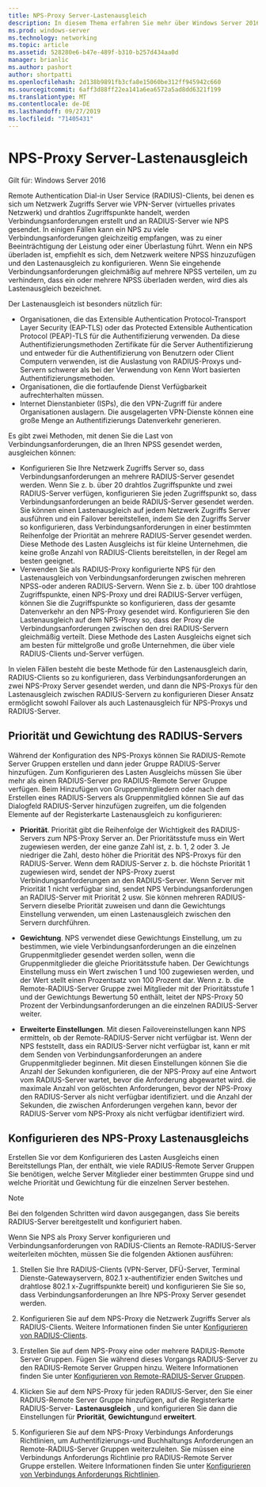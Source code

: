 ```yaml
---
title: NPS-Proxy Server-Lastenausgleich
description: In diesem Thema erfahren Sie mehr über Windows Server 2016-und Windows 10-VPN-Features und-Funktionen.
ms.prod: windows-server
ms.technology: networking
ms.topic: article
ms.assetid: 528280e6-b47e-489f-b310-b257d434aa0d
manager: brianlic
ms.author: pashort
author: shortpatti
ms.openlocfilehash: 2d138b9891fb3cfa8e15060be312ff945942c660
ms.sourcegitcommit: 6aff3d88ff22ea141a6ea6572a5ad8dd6321f199
ms.translationtype: MT
ms.contentlocale: de-DE
ms.lasthandoff: 09/27/2019
ms.locfileid: "71405431"
---
```

# <a name="nps-proxy-server-load-balancing"></a>NPS-Proxy Server-Lastenausgleich

Gilt für: Windows Server 2016

Remote Authentication Dial-in User Service (RADIUS)-Clients, bei denen es sich um Netzwerk Zugriffs Server wie VPN-Server (virtuelles privates Netzwerk) und drahtlos Zugriffspunkte handelt, werden Verbindungsanforderungen erstellt und an RADIUS-Server wie NPS gesendet. In einigen Fällen kann ein NPS zu viele Verbindungsanforderungen gleichzeitig empfangen, was zu einer Beeinträchtigung der Leistung oder einer Überlastung führt. Wenn ein NPS überladen ist, empfiehlt es sich, dem Netzwerk weitere NPSS hinzuzufügen und den Lastenausgleich zu konfigurieren. Wenn Sie eingehende Verbindungsanforderungen gleichmäßig auf mehrere NPSS verteilen, um zu verhindern, dass ein oder mehrere NPSS überladen werden, wird dies als Lastenausgleich bezeichnet.

Der Lastenausgleich ist besonders nützlich für:

- Organisationen, die das Extensible Authentication Protocol-Transport Layer Security \(EAP-TLS\) oder das Protected Extensible Authentication Protocol \(PEAP\)-TLS für die Authentifizierung verwenden. Da diese Authentifizierungsmethoden Zertifikate für die Server Authentifizierung und entweder für die Authentifizierung von Benutzern oder Client Computern verwenden, ist die Auslastung von RADIUS-Proxys und-Servern schwerer als bei der Verwendung von Kenn Wort basierten Authentifizierungsmethoden.
- Organisationen, die die fortlaufende Dienst Verfügbarkeit aufrechterhalten müssen.
- Internet Dienstanbieter \(ISPs\), die den VPN-Zugriff für andere Organisationen auslagern. Die ausgelagerten VPN-Dienste können eine große Menge an Authentifizierungs Datenverkehr generieren.

Es gibt zwei Methoden, mit denen Sie die Last von Verbindungsanforderungen, die an Ihren NPSS gesendet werden, ausgleichen können:

- Konfigurieren Sie Ihre Netzwerk Zugriffs Server so, dass Verbindungsanforderungen an mehrere RADIUS-Server gesendet werden. Wenn Sie z. b. über 20 drahtlos Zugriffspunkte und zwei RADIUS-Server verfügen, konfigurieren Sie jeden Zugriffspunkt so, dass Verbindungsanforderungen an beide RADIUS-Server gesendet werden. Sie können einen Lastenausgleich auf jedem Netzwerk Zugriffs Server ausführen und ein Failover bereitstellen, indem Sie den Zugriffs Server so konfigurieren, dass Verbindungsanforderungen in einer bestimmten Reihenfolge der Priorität an mehrere RADIUS-Server gesendet werden. Diese Methode des Lasten Ausgleichs ist für kleine Unternehmen, die keine große Anzahl von RADIUS-Clients bereitstellen, in der Regel am besten geeignet.
- Verwenden Sie als RADIUS-Proxy konfigurierte NPS für den Lastenausgleich von Verbindungsanforderungen zwischen mehreren NPSS-oder anderen RADIUS-Servern. Wenn Sie z. b. über 100 drahtlose Zugriffspunkte, einen NPS-Proxy und drei RADIUS-Server verfügen, können Sie die Zugriffspunkte so konfigurieren, dass der gesamte Datenverkehr an den NPS-Proxy gesendet wird. Konfigurieren Sie den Lastenausgleich auf dem NPS-Proxy so, dass der Proxy die Verbindungsanforderungen zwischen den drei RADIUS-Servern gleichmäßig verteilt. Diese Methode des Lasten Ausgleichs eignet sich am besten für mittelgroße und große Unternehmen, die über viele RADIUS-Clients und-Server verfügen.

In vielen Fällen besteht die beste Methode für den Lastenausgleich darin, RADIUS-Clients so zu konfigurieren, dass Verbindungsanforderungen an zwei NPS-Proxy Server gesendet werden, und dann die NPS-Proxys für den Lastenausgleich zwischen RADIUS-Servern zu konfigurieren Dieser Ansatz ermöglicht sowohl Failover als auch Lastenausgleich für NPS-Proxys und RADIUS-Server.

## <a name="radius-server-priority-and-weight"></a>Priorität und Gewichtung des RADIUS-Servers

Während der Konfiguration des NPS-Proxys können Sie RADIUS-Remote Server Gruppen erstellen und dann jeder Gruppe RADIUS-Server hinzufügen. Zum Konfigurieren des Lasten Ausgleichs müssen Sie über mehr als einen RADIUS-Server pro RADIUS-Remote Server Gruppe verfügen. Beim Hinzufügen von Gruppenmitgliedern oder nach dem Erstellen eines RADIUS-Servers als Gruppenmitglied können Sie auf das Dialogfeld RADIUS-Server hinzufügen zugreifen, um die folgenden Elemente auf der Registerkarte Lastenausgleich zu konfigurieren:

- **Priorität**. Priorität gibt die Reihenfolge der Wichtigkeit des RADIUS-Servers zum NPS-Proxy Server an. Der Prioritätsstufe muss ein Wert zugewiesen werden, der eine ganze Zahl ist, z. b. 1, 2 oder 3. Je niedriger die Zahl, desto höher die Priorität des NPS-Proxys für den RADIUS-Server. Wenn dem RADIUS-Server z. b. die höchste Priorität 1 zugewiesen wird, sendet der NPS-Proxy zuerst Verbindungsanforderungen an den RADIUS-Server. Wenn Server mit Priorität 1 nicht verfügbar sind, sendet NPS Verbindungsanforderungen an RADIUS-Server mit Priorität 2 usw. Sie können mehreren RADIUS-Servern dieselbe Priorität zuweisen und dann die Gewichtungs Einstellung verwenden, um einen Lastenausgleich zwischen den Servern durchführen.

- **Gewichtung**. NPS verwendet diese Gewichtungs Einstellung, um zu bestimmen, wie viele Verbindungsanforderungen an die einzelnen Gruppenmitglieder gesendet werden sollen, wenn die Gruppenmitglieder die gleiche Prioritätsstufe haben. Der Gewichtungs Einstellung muss ein Wert zwischen 1 und 100 zugewiesen werden, und der Wert stellt einen Prozentsatz von 100 Prozent dar. Wenn z. b. die Remote-RADIUS-Server Gruppe zwei Mitglieder mit der Prioritätsstufe 1 und der Gewichtungs Bewertung 50 enthält, leitet der NPS-Proxy 50 Prozent der Verbindungsanforderungen an die einzelnen RADIUS-Server weiter.

- **Erweiterte Einstellungen**. Mit diesen Failovereinstellungen kann NPS ermitteln, ob der Remote-RADIUS-Server nicht verfügbar ist. Wenn der NPS feststellt, dass ein RADIUS-Server nicht verfügbar ist, kann er mit dem Senden von Verbindungsanforderungen an andere Gruppenmitglieder beginnen. Mit diesen Einstellungen können Sie die Anzahl der Sekunden konfigurieren, die der NPS-Proxy auf eine Antwort vom RADIUS-Server wartet, bevor die Anforderung abgewartet wird. die maximale Anzahl von gelöschten Anforderungen, bevor der NPS-Proxy den RADIUS-Server als nicht verfügbar identifiziert. und die Anzahl der Sekunden, die zwischen Anforderungen vergehen kann, bevor der RADIUS-Server vom NPS-Proxy als nicht verfügbar identifiziert wird.

## <a name="configure-nps-proxy-load-balancing"></a>Konfigurieren des NPS-Proxy Lastenausgleichs

Erstellen Sie vor dem Konfigurieren des Lasten Ausgleichs einen Bereitstellungs Plan, der enthält, wie viele RADIUS-Remote Server Gruppen Sie benötigen, welche Server Mitglieder einer bestimmten Gruppe sind und welche Priorität und Gewichtung für die einzelnen Server bestehen.

>[!NOTE]
>Bei den folgenden Schritten wird davon ausgegangen, dass Sie bereits RADIUS-Server bereitgestellt und konfiguriert haben.

Wenn Sie NPS als Proxy Server konfigurieren und Verbindungsanforderungen von RADIUS-Clients an Remote-RADIUS-Server weiterleiten möchten, müssen Sie die folgenden Aktionen ausführen:

1. Stellen Sie Ihre RADIUS-Clients \(VPN-Server, DFÜ-Server, Terminal Dienste-Gatewayservern, 802.1 x-authentifizier enden Switches und drahtlose 802.1 x-Zugriffspunkte bereit\) und konfigurieren Sie Sie so, dass Verbindungsanforderungen an Ihre NPS-Proxy Server gesendet werden.

2. Konfigurieren Sie auf dem NPS-Proxy die Netzwerk Zugriffs Server als RADIUS-Clients. Weitere Informationen finden Sie unter [Konfigurieren von RADIUS-Clients](https://docs.microsoft.com/windows-server/networking/technologies/nps/nps-radius-clients-configure).

3. Erstellen Sie auf dem NPS-Proxy eine oder mehrere RADIUS-Remote Server Gruppen. Fügen Sie während dieses Vorgangs RADIUS-Server zu den RADIUS-Remote Server Gruppen hinzu. Weitere Informationen finden Sie unter [Konfigurieren von Remote-RADIUS-Server Gruppen](https://docs.microsoft.com/windows-server/networking/technologies/nps/nps-crp-rrsg-configure).

4. Klicken Sie auf dem NPS-Proxy für jeden RADIUS-Server, den Sie einer RADIUS-Remote Server Gruppe hinzufügen, auf die Registerkarte RADIUS-Server- **Lastenausgleich** , und konfigurieren Sie dann die Einstellungen für **Priorität**, **Gewichtung**und **erweitert**.

5. Konfigurieren Sie auf dem NPS-Proxy Verbindungs Anforderungs Richtlinien, um Authentifizierungs-und Buchhaltungs Anforderungen an Remote-RADIUS-Server Gruppen weiterzuleiten. Sie müssen eine Verbindungs Anforderungs Richtlinie pro RADIUS-Remote Server Gruppe erstellen. Weitere Informationen finden Sie unter [Konfigurieren von Verbindungs Anforderungs Richtlinien](https://docs.microsoft.com/windows-server/networking/technologies/nps/nps-crp-configure).


